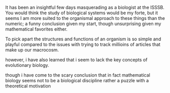 It has been an insightful few days masquerading as a biologist at the ISSSB. You would think the study of biological systems would be my forte, but it seems I am more suited to the organismal approach to these things than the numeric; a funny conclusion given my start, though unsurprising given my mathematical favorites either.

To pick apart the structures and functions of an organism is so simple and playful compared to the issues with trying to track millioins of articles that make up our macrocosm.

however, i have also learned that i seem to lack the key concepts of evolutionary biology.


though i have come to the scary conclusion that in fact mathematical biology seems not to be a biological discipline rather a puzzle with a theoretical motivation

